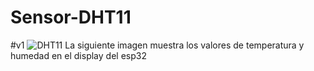 # Sensor-DHT11

#v1
![DHT11](https://user-images.githubusercontent.com/80295696/134989698-b70b18a1-55c3-409b-a289-0a7de363896d.jpeg)
La siguiente imagen muestra los valores de temperatura y humedad en el display del esp32

